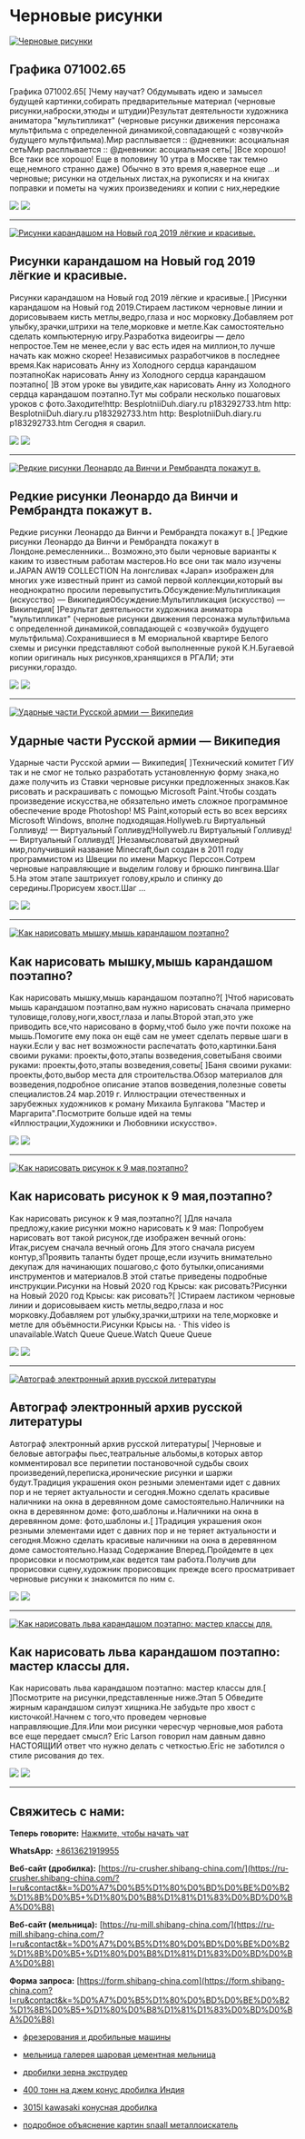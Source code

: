 # Черновые рисунки

<a href="https://swt.shibang-china.com/?l=ru&img&k=%D0%A7%D0%B5%D1%80%D0%BD%D0%BE%D0%B2%D1%8B%D0%B5+%D1%80%D0%B8%D1%81%D1%83%D0%BD%D0%BA%D0%B8" target="_blank">![Черновые рисунки](http://static.shibang-china.com/all-800x300/30.jpg)</a>

## Графика 071002.65
Графика 071002.65[ ]Чему научат? Обдумывать идею и замысел будущей картинки,собирать предварительные материал (черновые рисунки,наброски,этюды и штудии)Результат деятельности художника аниматора &quot;мультипликат&quot; (черновые рисунки движения персонажа мультфильма с определенной динамикой,совпадающей с &#171;озвучкой&#187; будущего мультфильма).Мир расплывается :: @дневники: асоциальная сетьМир расплывается :: @дневники: асоциальная сеть[ ]Все хорошо! Все таки все хорошо! Еще в половину 10 утра в Москве так темно еще,немного странно даже) Обычно в это время я,наверное еще …и черновые; рисунки на отдельных листах,на рукописях и на книгах поправки и пометы на чужих произведениях и копии с них,нередкие


<a href="https://whatsapp.shibangsoft.com/WhatsApp.php" target="_blank" title="WhatsApp">![](http://static.shibang-china.com/icon/whatsapp.png)</a> <a href="https://swt.shibang-china.com/?l=ru&icon&k=%D0%A7%D0%B5%D1%80%D0%BD%D0%BE%D0%B2%D1%8B%D0%B5+%D1%80%D0%B8%D1%81%D1%83%D0%BD%D0%BA%D0%B8" target="_blank">![](http://static.shibang-china.com/icon/chat-ru.png)</a>

---

<a href="https://swt.shibang-china.com/?l=ru&img&k=%D0%A7%D0%B5%D1%80%D0%BD%D0%BE%D0%B2%D1%8B%D0%B5+%D1%80%D0%B8%D1%81%D1%83%D0%BD%D0%BA%D0%B8" target="_blank">![Рисунки карандашом на Новый год 2019 лёгкие и красивые.](http://static.shibang-china.com/all-800x300/1156.jpg)</a>

## Рисунки карандашом на Новый год 2019 лёгкие и красивые.
Рисунки карандашом на Новый год 2019 лёгкие и красивые.[ ]Рисунки карандашом на Новый год 2019.Стираем ластиком черновые линии и дорисовываем кисть метлы,ведро,глаза и нос морковку.Добавляем рот улыбку,зрачки,штрихи на теле,морковке и метле.Как самостоятельно сделать компьютерную игру.Разработка видеоигры — дело непростое.Тем не менее,если у вас есть идея на миллион,то лучше начать как можно скорее! Независимых разработчиков в последнее время.Как нарисовать Анну из Холодного сердца карандашом поэтапноКак нарисовать Анну из Холодного сердца карандашом поэтапно[ ]В этом уроке вы увидите,как нарисовать Анну из Холодного сердца карандашом поэтапно.Тут мы собрали несколько пошаговых уроков с фото.Заходите!http: BesplotniiDuh.diary.ru p183292733.htm http: BesplotniiDuh.diary.ru p183292733.htm http: BesplotniiDuh.diary.ru p183292733.htm Сегодня я сварил.


<a href="https://whatsapp.shibangsoft.com/WhatsApp.php" target="_blank" title="WhatsApp">![](http://static.shibang-china.com/icon/whatsapp.png)</a> <a href="https://swt.shibang-china.com/?l=ru&icon&k=%D0%A7%D0%B5%D1%80%D0%BD%D0%BE%D0%B2%D1%8B%D0%B5+%D1%80%D0%B8%D1%81%D1%83%D0%BD%D0%BA%D0%B8" target="_blank">![](http://static.shibang-china.com/icon/chat-ru.png)</a>

---

<a href="https://swt.shibang-china.com/?l=ru&img&k=%D0%A7%D0%B5%D1%80%D0%BD%D0%BE%D0%B2%D1%8B%D0%B5+%D1%80%D0%B8%D1%81%D1%83%D0%BD%D0%BA%D0%B8" target="_blank">![Редкие рисунки Леонардо да Винчи и Рембрандта покажут в.](http://static.shibang-china.com/all-800x300/1483.jpg)</a>

## Редкие рисунки Леонардо да Винчи и Рембрандта покажут в.
Редкие рисунки Леонардо да Винчи и Рембрандта покажут в.[ ]Редкие рисунки Леонардо да Винчи и Рембрандта покажут в Лондоне.ремесленники… Возможно,это были черновые варианты к каким то известным работам мастеров.Но все они так мало изучены и.JAPAN AW19 COLLECTION На лонгcливах &#171;Japan&#187; изображен для многих уже известный принт из самой первой коллекции,который вы неоднократно просили перевыпустить.Обсуждение:Мультипликация (искусство) — ВикипедияОбсуждение:Мультипликация (искусство) — Википедия[ ]Результат деятельности художника аниматора &quot;мультипликат&quot; (черновые рисунки движения персонажа мультфильма с определенной динамикой,совпадающей с &#171;озвучкой&#187; будущего мультфильма).Сохранившиеся в М емориальной квартире Белого схемы и рисунки представляют собой выполненные рукой К.Н.Бугаевой копии оригиналь&#173; ных рисунков,хранящихся в РГАЛИ; эти рисунки,гораздо.


<a href="https://whatsapp.shibangsoft.com/WhatsApp.php" target="_blank" title="WhatsApp">![](http://static.shibang-china.com/icon/whatsapp.png)</a> <a href="https://swt.shibang-china.com/?l=ru&icon&k=%D0%A7%D0%B5%D1%80%D0%BD%D0%BE%D0%B2%D1%8B%D0%B5+%D1%80%D0%B8%D1%81%D1%83%D0%BD%D0%BA%D0%B8" target="_blank">![](http://static.shibang-china.com/icon/chat-ru.png)</a>

---

<a href="https://swt.shibang-china.com/?l=ru&img&k=%D0%A7%D0%B5%D1%80%D0%BD%D0%BE%D0%B2%D1%8B%D0%B5+%D1%80%D0%B8%D1%81%D1%83%D0%BD%D0%BA%D0%B8" target="_blank">![Ударные части Русской армии — Википедия](http://static.shibang-china.com/all-800x300/817.jpg)</a>

## Ударные части Русской армии — Википедия
Ударные части Русской армии — Википедия[ ]Технический комитет ГИУ так и не смог не только разработать установленную форму знака,но даже получить из Ставки черновые рисунки предложенных знаков.Как рисовать и раскрашивать с помощью Microsoft Paint.Чтобы создать произведение искусства,не обязательно иметь сложное программное обеспечение вроде Photoshop! MS Paint,который есть во всех версиях Microsoft Windows, вполне подходящая.Hollyweb.ru Виртуальный Голливуд! — Виртуальный Голливуд!Hollyweb.ru Виртуальный Голливуд! — Виртуальный Голливуд![ ]Незамысловатый двухмерный мир,получивший название Minecraft,был создан в 2011 году программистом из Швеции по имени Маркус Перссон.Сотрем черновые направляющие и выделим голову и брюшко пингвина.Шаг 5.На этом этапе заштрихует голову,крыло и спинку до середины.Прорисуем хвост.Шаг …


<a href="https://whatsapp.shibangsoft.com/WhatsApp.php" target="_blank" title="WhatsApp">![](http://static.shibang-china.com/icon/whatsapp.png)</a> <a href="https://swt.shibang-china.com/?l=ru&icon&k=%D0%A7%D0%B5%D1%80%D0%BD%D0%BE%D0%B2%D1%8B%D0%B5+%D1%80%D0%B8%D1%81%D1%83%D0%BD%D0%BA%D0%B8" target="_blank">![](http://static.shibang-china.com/icon/chat-ru.png)</a>

---

<a href="https://swt.shibang-china.com/?l=ru&img&k=%D0%A7%D0%B5%D1%80%D0%BD%D0%BE%D0%B2%D1%8B%D0%B5+%D1%80%D0%B8%D1%81%D1%83%D0%BD%D0%BA%D0%B8" target="_blank">![Как нарисовать мышку,мышь карандашом поэтапно?](http://static.shibang-china.com/all-800x300/851.jpg)</a>

## Как нарисовать мышку,мышь карандашом поэтапно?
Как нарисовать мышку,мышь карандашом поэтапно?[ ]Чтоб нарисовать мышь карандашом поэтапно,вам нужно нарисовать сначала примерно туловище,голову,ноги,хвост,глаза и лапы.Второй этап,это уже приводить все,что нарисовано в форму,чтоб было уже почти похоже на мышь.Помогите ему пока он ещё сам не умеет сделать первые шаги в науки.Если у вас нет возможности распечатать фото,картинки.Баня своими руками: проекты,фото,этапы возведения,советыБаня своими руками: проекты,фото,этапы возведения,советы[ ]Баня своими руками: проекты,фото,выбор места для строительства.Обзор материалов для возведения,подробное описание этапов возведения,полезные советы специалистов.24 мар.2019 г. Иллюстрации отечественных и зарубежных художников к роману Михаила Булгакова &quot;Мастер и Маргарита&quot;.Посмотрите больше идей на темы &#171;Иллюстрации,Художники и Любовники искусство&#187;.


<a href="https://whatsapp.shibangsoft.com/WhatsApp.php" target="_blank" title="WhatsApp">![](http://static.shibang-china.com/icon/whatsapp.png)</a> <a href="https://swt.shibang-china.com/?l=ru&icon&k=%D0%A7%D0%B5%D1%80%D0%BD%D0%BE%D0%B2%D1%8B%D0%B5+%D1%80%D0%B8%D1%81%D1%83%D0%BD%D0%BA%D0%B8" target="_blank">![](http://static.shibang-china.com/icon/chat-ru.png)</a>

---

<a href="https://swt.shibang-china.com/?l=ru&img&k=%D0%A7%D0%B5%D1%80%D0%BD%D0%BE%D0%B2%D1%8B%D0%B5+%D1%80%D0%B8%D1%81%D1%83%D0%BD%D0%BA%D0%B8" target="_blank">![Как нарисовать рисунок к 9 мая,поэтапно?](http://static.shibang-china.com/all-800x300/907.jpg)</a>

## Как нарисовать рисунок к 9 мая,поэтапно?
Как нарисовать рисунок к 9 мая,поэтапно?[ ]Для начала предложу,какие рисунки можно нарисовать к 9 мая: Попробуем нарисовать вот такой рисунок,где изображен вечный огонь: Итак,рисуем сначала вечный огонь Для этого сначала рисуем контур,зПроявить таланты будет проще,если изучить внимательно декупаж для начинающих пошагово,с фото бутылки,описаниями инструментов и материалов.В этой статье приведены подробные инструкции.Рисунки на Новый 2020 год Крысы: как рисовать?Рисунки на Новый 2020 год Крысы: как рисовать?[ ]Стираем ластиком черновые линии и дорисовываем кисть метлы,ведро,глаза и нос морковку.Добавляем рот улыбку,зрачки,штрихи на теле,морковке и метле для объёмности.Рисунки Крысы на.&nbsp;&#0183;&#32;This video is unavailable.Watch Queue Queue.Watch Queue Queue


<a href="https://whatsapp.shibangsoft.com/WhatsApp.php" target="_blank" title="WhatsApp">![](http://static.shibang-china.com/icon/whatsapp.png)</a> <a href="https://swt.shibang-china.com/?l=ru&icon&k=%D0%A7%D0%B5%D1%80%D0%BD%D0%BE%D0%B2%D1%8B%D0%B5+%D1%80%D0%B8%D1%81%D1%83%D0%BD%D0%BA%D0%B8" target="_blank">![](http://static.shibang-china.com/icon/chat-ru.png)</a>

---

<a href="https://swt.shibang-china.com/?l=ru&img&k=%D0%A7%D0%B5%D1%80%D0%BD%D0%BE%D0%B2%D1%8B%D0%B5+%D1%80%D0%B8%D1%81%D1%83%D0%BD%D0%BA%D0%B8" target="_blank">![Автограф электронный архив русской литературы](http://static.shibang-china.com/all-800x300/1450.jpg)</a>

## Автограф электронный архив русской литературы
Автограф электронный архив русской литературы[ ]Черновые и беловые автографы пьес,театральные альбомы,в которых автор комментировал все перипетии постановочной судьбы своих произведений,переписка,иронические рисунки и шаржи будут.Традиция украшения окон резными элементами идет с давних пор и не теряет актуальности и сегодня.Можно сделать красивые наличники на окна в деревянном доме самостоятельно.Наличники на окна в деревянном доме: фото,шаблоны и.Наличники на окна в деревянном доме: фото,шаблоны и.[ ]Традиция украшения окон резными элементами идет с давних пор и не теряет актуальности и сегодня.Можно сделать красивые наличники на окна в деревянном доме самостоятельно.Назад Содержание Вперед.Пройдемте в цех прорисовки и посмотрим,как ведется там работа.Получив дли прорисовки сцену,художник прорисовщик прежде всего просматривает черновые рисунки к знакомится по ним с.


<a href="https://whatsapp.shibangsoft.com/WhatsApp.php" target="_blank" title="WhatsApp">![](http://static.shibang-china.com/icon/whatsapp.png)</a> <a href="https://swt.shibang-china.com/?l=ru&icon&k=%D0%A7%D0%B5%D1%80%D0%BD%D0%BE%D0%B2%D1%8B%D0%B5+%D1%80%D0%B8%D1%81%D1%83%D0%BD%D0%BA%D0%B8" target="_blank">![](http://static.shibang-china.com/icon/chat-ru.png)</a>

---

<a href="https://swt.shibang-china.com/?l=ru&img&k=%D0%A7%D0%B5%D1%80%D0%BD%D0%BE%D0%B2%D1%8B%D0%B5+%D1%80%D0%B8%D1%81%D1%83%D0%BD%D0%BA%D0%B8" target="_blank">![Как нарисовать льва карандашом поэтапно: мастер классы для.](http://static.shibang-china.com/all-800x300/413.jpg)</a>

## Как нарисовать льва карандашом поэтапно: мастер классы для.
Как нарисовать льва карандашом поэтапно: мастер классы для.[ ]Посмотрите на рисунки,представленные ниже.Этап 5 Обведите жирным карандашом силуэт хищника.Не забудьте про хвост с кисточкой!.Начнем с того,что проведем черновые направляющие.Для.Или мои рисунки чересчур черновые,моя работа все еще передает смысл? Eric Larson говорил нам давным давно НАСТОЯЩИЙ ответ что нужно делать с четкостью.Eric не заботился о стиле рисования до тех.

<a href="https://whatsapp.shibangsoft.com/WhatsApp.php" target="_blank" title="WhatsApp">![](http://static.shibang-china.com/icon/whatsapp.png)</a> <a href="https://swt.shibang-china.com/?l=ru&icon&k=%D0%A7%D0%B5%D1%80%D0%BD%D0%BE%D0%B2%D1%8B%D0%B5+%D1%80%D0%B8%D1%81%D1%83%D0%BD%D0%BA%D0%B8" target="_blank">![](http://static.shibang-china.com/icon/chat-ru.png)</a>

---
## Свяжитесь с нами:

**Теперь говорите:** [Нажмите, чтобы начать чат](https://swt.shibang-china.com?l=ru&contact&k=%D0%A7%D0%B5%D1%80%D0%BD%D0%BE%D0%B2%D1%8B%D0%B5+%D1%80%D0%B8%D1%81%D1%83%D0%BD%D0%BA%D0%B8)

**WhatsApp:**  [+8613621919955](https://whatsapp.shibangsoft.com/WhatsApp.php)

**Веб-сайт (дробилка):** [https://ru-crusher.shibang-china.com/](https://ru-crusher.shibang-china.com/?l=ru&contact&k=%D0%A7%D0%B5%D1%80%D0%BD%D0%BE%D0%B2%D1%8B%D0%B5+%D1%80%D0%B8%D1%81%D1%83%D0%BD%D0%BA%D0%B8)

**Веб-сайт (мельница):** [https://ru-mill.shibang-china.com/](https://ru-mill.shibang-china.com/?l=ru&contact&k=%D0%A7%D0%B5%D1%80%D0%BD%D0%BE%D0%B2%D1%8B%D0%B5+%D1%80%D0%B8%D1%81%D1%83%D0%BD%D0%BA%D0%B8)

**Форма запроса:** [https://form.shibang-china.com](https://form.shibang-china.com?l=ru&contact&k=%D0%A7%D0%B5%D1%80%D0%BD%D0%BE%D0%B2%D1%8B%D0%B5+%D1%80%D0%B8%D1%81%D1%83%D0%BD%D0%BA%D0%B8)

* [фрезерования и дробильные машины](../112/%D1%84%D1%80%D0%B5%D0%B7%D0%B5%D1%80%D0%BE%D0%B2%D0%B0%D0%BD%D0%B8%D1%8F%20%D0%B8%20%D0%B4%D1%80%D0%BE%D0%B1%D0%B8%D0%BB%D1%8C%D0%BD%D1%8B%D0%B5%20%D0%BC%D0%B0%D1%88%D0%B8%D0%BD%D1%8B.md)

* [мельница галерея шаровая цементная мельница](../112/%D0%BC%D0%B5%D0%BB%D1%8C%D0%BD%D0%B8%D1%86%D0%B0%20%D0%B3%D0%B0%D0%BB%D0%B5%D1%80%D0%B5%D1%8F%20%D1%88%D0%B0%D1%80%D0%BE%D0%B2%D0%B0%D1%8F%20%D1%86%D0%B5%D0%BC%D0%B5%D0%BD%D1%82%D0%BD%D0%B0%D1%8F%20%D0%BC%D0%B5%D0%BB%D1%8C%D0%BD%D0%B8%D1%86%D0%B0.md)

* [дробилки зерна экструдер](../107/%D0%B4%D1%80%D0%BE%D0%B1%D0%B8%D0%BB%D0%BA%D0%B8%20%D0%B7%D0%B5%D1%80%D0%BD%D0%B0%20%D1%8D%D0%BA%D1%81%D1%82%D1%80%D1%83%D0%B4%D0%B5%D1%80.md)

* [400 тонн на джем конус дробилка Индия](../117/400%20%D1%82%D0%BE%D0%BD%D0%BD%20%D0%BD%D0%B0%20%D0%B4%D0%B6%D0%B5%D0%BC%20%D0%BA%D0%BE%D0%BD%D1%83%D1%81%20%D0%B4%D1%80%D0%BE%D0%B1%D0%B8%D0%BB%D0%BA%D0%B0%20%D0%98%D0%BD%D0%B4%D0%B8%D1%8F.md)

* [3015l kawasaki конусная дробилка](../115/3015l%20kawasaki%20%D0%BA%D0%BE%D0%BD%D1%83%D1%81%D0%BD%D0%B0%D1%8F%20%D0%B4%D1%80%D0%BE%D0%B1%D0%B8%D0%BB%D0%BA%D0%B0.md)

* [подробное объяснение картин snaall металлоискатель](../110/%D0%BF%D0%BE%D0%B4%D1%80%D0%BE%D0%B1%D0%BD%D0%BE%D0%B5%20%D0%BE%D0%B1%D1%8A%D1%8F%D1%81%D0%BD%D0%B5%D0%BD%D0%B8%D0%B5%20%D0%BA%D0%B0%D1%80%D1%82%D0%B8%D0%BD%20snaall%20%D0%BC%D0%B5%D1%82%D0%B0%D0%BB%D0%BB%D0%BE%D0%B8%D1%81%D0%BA%D0%B0%D1%82%D0%B5%D0%BB%D1%8C.md)